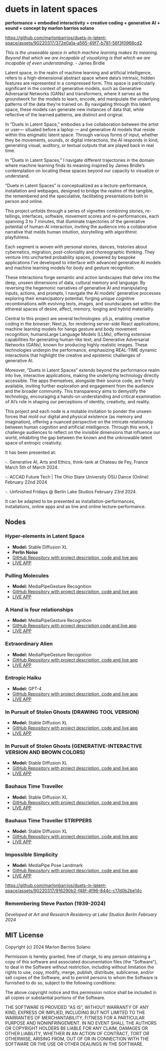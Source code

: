 # duets in latent spaces

**performance + embodied interactivity + creative coding + generative AI + sound + concept by marlon barrios solano**

https://github.com/marlonbarrios/duets-in-latent-space/assets/90220317/372e0a1a-a565-49f7-b781-56f3f0966cd2

*This is the unseeable space in which machine learning makes its meaning. Beyond that which we are incapable of visualizing is that which we are incapable of even understanding.* - James Bridle

Latent space, in the realm of machine learning and artificial intelligence, refers to a high-dimensional abstract space where data’s intrinsic, hidden features are represented in a compressed form. This space is particularly significant in the context of generative models, such as Generative Adversarial Networks (GANs) and transformers, where it serves as the groundwork for the models to learn, encode, and manipulate the underlying patterns of the data they’re trained on. By navigating through this latent space, these models can generate new instances of data that, while reflective of the learned patterns, are distinct and original.

In “Duets in Latent Space,” embodies a live collaboration between the artist or user— situated before a laptop — and generative AI models that reside within this enigmatic latent space. Through various forms of input, whether they be movements, sounds, or digital interactions, the AI responds in kind, generating visual, auditory, or textual outputs that are played back in real time.

In “Duets in Latent Spaces,” I navigate different trajectories in the domain where machine learning finds its meaning inspired by James Bridle’s contemplation on locating these spaces beyond our capacity to visualize or understand.

“Duets in Latent Spaces” is conceptualized as a lecture-performance, installation and webpages, designed to bridge the realms of the tangible, the remembered and the speculative, facilitating presentations both in person and online.

This project unfolds through a series of vignettes combining stories, re-tellings, interfaces, software, movement scores and re-performances, each spanning 3 to 7 minutes, that illuminate trajectories of the generative potential of human-AI interaction, inviting the audience into a collaborative narrative that melds human intuition, storytelling with algorithmic playfulness.

Each segment is woven with personal stories, dances, histories about cybernetics, migration, post-coloniality and choreographic thinking. They venture into uncharted probability spaces, powered by bespoke applications I’ve developed to interface with advanced generative AI models and machine learning models for body and gesture recognition.

These interactions forge semantic and action landscapes that delve into the deep, unseen dimensions of data, cultural memory and language. By reversing the hegemonic narratives of generative AI and manipulating inputs, actions, and prompts, I navigate the AI models’ generative processes exploring their emancipatory potential, forging unique cognitive recombinations with evolving texts, images, and soundscapes set within the ethereal spaces of desire, affect, memory, longing and hybrid materiality.

Central to this project are several technologies: p5.js, enabling creative coding in the browser; Next.js, for rendering server-side React applications; machine learning models for hangs gesture and body movement recognition; humansLarge Language Models (LLMs), offering extensive capabilities for generating human-like text; and Generative Adversarial Networks (GANs), known for producing highly realistic images. These technologies underpin the performance, emphasizing REAL-TIME dynamic interactions that highlight the creative and epistemic challenges of generative AI.

Moreover, “Duets in Latent Spaces” extends beyond the performance realm into live, interactive applications, making the underlying technology directly accessible. The apps themselves, alongside their source code, are freely available, inviting further exploration and engagement from the audience and the broader community. This transparency aims to demystify the technology, encouraging a hands-on understanding and critical examination of AI’s role in shaping our perceptions of identity, creativity, and reality.

This project and each node is a mutable invitation to ponder the unseen forces that mold our digital and physical existence (as memory and imagination), offering a nuanced perspective on the intricate relationship between human cognition and artificial intelligence. Through this work, I challenge audiences to reflect on the invisible dimensions that influence our world, inhabiting the gap between the known and the unknowable latent space of entropic creativity.

It has been presented at:

-. Generative AI, Arts and Ethics, think-tank at Chateau de Fey, France March 5th of March 2024.

-. ACCAD Future Tech | The Ohio Stare University OSU Dance (Online) February 22nd 2024

-. Unfinished Fridays @ Berlin Lake Studios February 23rd 2024.

It can be adapted to be presented as installation-performances, installations, online apps and as line and online lecture-performance.

## Nodes


### Hyper-elements in Latent Space
- **Model:** Stable Diffusion XL
- **Perlin Noise**
- [GitHub Repository with project description, code and live app](https://github.com/marlonbarrios/perlin-noise-latent-space)
- [LIVE APP](https://hyperelement.vercel.app/)


### Pulling Molecules
- **Model:** MediaPipeGesture Recognition
- [GitHub Repository with project description, code and live app](https://github.com/marlonbarrios/pulling-molecules)
- [LIVE APP](https://marlonbarrios.github.io/pulling-molecules/)


### A Hand is four relationships
- **Model:** MediaPipeGesture Recognition
- [GitHub Repository with project description  code and live app](https://github.com/marlonbarrios/ahandisfourrelationships)
- [LIVE APP](https://marlonbarrios.github.io/ahandisfourrelationships/)


### Extraordinary Alien

- **Model:** MediaPipeGesture Recognition
- [GitHub Repository with project description, code and live app](https://marlonbarrios.github.io/extraordinary-alien/)
- [LIVE APP](https://marlonbarrios.github.io/extraordinary-alien/)

### Entropic Haiku

- **Model:** GPT-4
- [GitHub Repository with project description, code and live app](https://github.com/marlonbarrios/entropic_haiku)
- [LIVE APP](https://entropic-haiku.vercel.app/)

### In Pursuit of Stolen Ghosts (DRAWING TOOL VERSION)

- **Model:** Stable Diffusion XL
- [GitHub Repository with project description, code and live app](https://github.com/marlonbarrios/in-pursuit-of-stolen-ghosts)
- [LIVE APP](https://in-pursuit-of-stolen-ghosts.vercel.app/)


### In Pursuit of Stolen Ghosts (GENERATIVE-INTERACTIVE VERSION AND BROWN COLORS)

- **Model:** Stable Diffusion XL
- [GitHub Repository with project description, code and live app](https://github.com/marlonbarrios/inpursuitofstolenghosts?tab=readme-ov-file)
- [LIVE APP](https://inpursuitoftolenghosts.vercel.app/)


### Bauhaus Time Traveller

- **Model:** Stable Diffusion XL
- [GitHub Repository with project description, code and live app](https://github.com/marlonbarrios/bauhaus-time-traveler)
- [LIVE APP](https://bauhaus-time-traveler.vercel.app/)

### Bauhaus Time Traveller STRIPPERS

- **Model:** Stable Diffusion XL
- [GitHub Repository with project description, code and live app](https://github.com/marlonbarrios/bauhaus-time-traveler-strippers)
- [LIVE APP](https://bauhaus-timetraveler-stripper.vercel.app/)


### Impossible Simplicity

- **Model:** MediaPipe Pose Landmark
- [GitHub Repository with project description, code and live app](https://github.com/marlonbarrios/impossible-simplicity)
- [LIVE APP](https://marlonbarrios.github.io/impossible-simplicity/)


https://github.com/marlonbarrios/duets-in-latent-space/assets/90220317/916290b2-f48f-4f96-844c-c17d0b2be14c


### Remembering Steve Paxton (1939-2024)

*Developed at Art and Research Residency at Lake Studios Berlin February 2024*

## MIT License

Copyright (c) 2024 Marlon Barrios Solano

Permission is hereby granted, free of charge, to any person obtaining a copy
of this software and associated documentation files (the "Software"), to deal
in the Software without restriction, including without limitation the rights
to use, copy, modify, merge, publish, distribute, sublicense, and/or sell
copies of the Software, and to permit persons to whom the Software is
furnished to do so, subject to the following conditions:

The above copyright notice and this permission notice shall be included in all
copies or substantial portions of the Software.

THE SOFTWARE IS PROVIDED "AS IS", WITHOUT WARRANTY OF ANY KIND, EXPRESS OR
IMPLIED, INCLUDING BUT NOT LIMITED TO THE WARRANTIES OF MERCHANTABILITY,
FITNESS FOR A PARTICULAR PURPOSE AND NONINFRINGEMENT. IN NO EVENT SHALL THE
AUTHORS OR COPYRIGHT HOLDERS BE LIABLE FOR ANY CLAIM, DAMAGES OR OTHER
LIABILITY, WHETHER IN AN ACTION OF CONTRACT, TORT OR OTHERWISE, ARISING FROM,
OUT OF OR IN CONNECTION WITH THE SOFTWARE OR THE USE OR OTHER DEALINGS IN THE
SOFTWARE.
